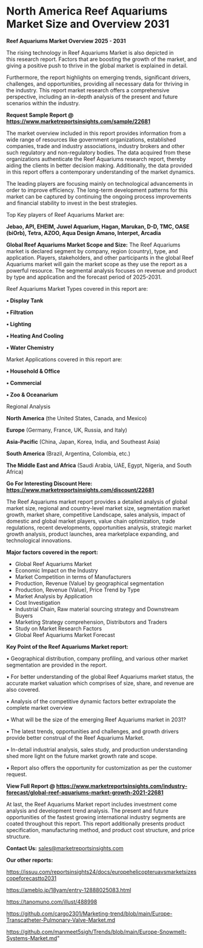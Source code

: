 # North America Reef Aquariums Market Size and Overview 2031

<Strong> Reef Aquariums Market Overview 2025 - 2031</strong>

The rising technology in Reef Aquariums Market is also depicted in this research report. Factors that are boosting the growth of the market, and giving a positive push to thrive in the global market is explained in detail.

Furthermore, the report highlights on emerging trends, significant drivers, challenges, and opportunities, providing all necessary data for thriving in the industry. This report market research offers a comprehensive perspective, including an in-depth analysis of the present and future scenarios within the industry.

<strong>Request Sample Report @ <a href=https://www.marketreportsinsights.com/sample/22681>https://www.marketreportsinsights.com/sample/22681</a></strong>

The market overview included in this report provides information from a wide range of resources like government organizations, established companies, trade and industry associations, industry brokers and other such regulatory and non-regulatory bodies. The data acquired from these organizations authenticate the Reef Aquariums research report, thereby aiding the clients in better decision making. Additionally, the data provided in this report offers a contemporary understanding of the market dynamics.

The leading players are focusing mainly on technological advancements in order to improve efficiency. The long-term development patterns for this market can be captured by continuing the ongoing process improvements and financial stability to invest in the best strategies.

Top Key players of Reef Aquariums Market are:

<strong>Jebao, API, EHEIM, Juwel Aquarium, Hagan, Marukan, D-D, TMC, OASE (biOrb), Tetra, AZOO, Aqua Design Amano, Interpet, Arcadia</strong>

<strong><b>Global Reef Aquariums Market Scope and Size:</b></strong>
The Reef Aquariums market is declared segment by company, region (country), type, and application. Players, stakeholders, and other participants in the global Reef Aquariums market will gain the market scope as they use the report as a powerful resource. The segmental analysis focuses on revenue and product by type and application and the forecast period of 2025-2031.

Reef Aquariums Market Types covered in this report are:

<strong>• Display Tank

• Filtration

• Lighting

• Heating And Cooling

• Water Chemistry</strong>

Market Applications covered in this report are:

<strong>• Household & Office

• Commercial

• Zoo & Oceanarium</strong> 

Regional Analysis

<strong>North America</strong> (the United States, Canada, and Mexico)

<strong>Europe</strong> (Germany, France, UK, Russia, and Italy)

<strong>Asia-Pacific</strong> (China, Japan, Korea, India, and Southeast Asia)

<strong>South America</strong> (Brazil, Argentina, Colombia, etc.)

<strong>The Middle East and Africa</strong> (Saudi Arabia, UAE, Egypt, Nigeria, and South Africa)

<strong>Go For Interesting Discount Here: <a href=https://www.marketreportsinsights.com/discount/22681>https://www.marketreportsinsights.com/discount/22681</a></strong>

The Reef Aquariums market report provides a detailed analysis of global market size, regional and country-level market size, segmentation market growth, market share, competitive Landscape, sales analysis, impact of domestic and global market players, value chain optimization, trade regulations, recent developments, opportunities analysis, strategic market growth analysis, product launches, area marketplace expanding, and technological innovations.

<strong><b>Major factors covered in the report:</b></strong>
<ul>
  <li>Global Reef Aquariums Market </li>
  <li>Economic Impact on the Industry</li>
  <li>Market Competition in terms of Manufacturers</li>
  <li>Production, Revenue (Value) by geographical segmentation</li>
  <li>Production, Revenue (Value), Price Trend by Type</li>
  <li>Market Analysis by Application</li>
  <li>Cost Investigation</li>
  <li>Industrial Chain, Raw material sourcing strategy and Downstream Buyers</li>
  <li>Marketing Strategy comprehension, Distributors and Traders</li>
  <li>Study on Market Research Factors</li>
  <li>Global Reef Aquariums Market Forecast</li>
</ul>

<strong><b>Key Point of the Reef Aquariums Market report:</b></strong>

• Geographical distribution, company profiling, and various other market segmentation are provided in the report.

• For better understanding of the global Reef Aquariums market status, the accurate market valuation which comprises of size, share, and revenue are also covered.

• Analysis of the competitive dynamic factors better extrapolate the complete market overview

• What will be the size of the emerging Reef Aquariums market in 2031?

• The latest trends, opportunities and challenges, and growth drivers provide better construal of the Reef Aquariums Market.

• In-detail industrial analysis, sales study, and production understanding shed more light on the future market growth rate and scope.

• Report also offers the opportunity for customization as per the customer request.

<strong><b>View Full Report @ <a href=https://www.marketreportsinsights.com/industry-forecast/global-reef-aquariums-market-growth-2021-22681>https://www.marketreportsinsights.com/industry-forecast/global-reef-aquariums-market-growth-2021-22681</a></b></strong>


At last, the Reef Aquariums Market report includes investment come analysis and development trend analysis. The present and future opportunities of the fastest growing international industry segments are coated throughout this report. This report additionally presents product specification, manufacturing method, and product cost structure, and price structure.

<strong>Contact Us:</strong>
sales@marketreportsinsights.com

<strong>Our other reports:</strong>

<a href=https://issuu.com/reportsinsights24/docs/europehelicopteruavsmarketsizescopeforecastto2031>https://issuu.com/reportsinsights24/docs/europehelicopteruavsmarketsizescopeforecastto2031</a>

<a href=https://ameblo.jp/18yam/entry-12888025083.html>https://ameblo.jp/18yam/entry-12888025083.html</a>

<a href=https://tanomuno.com/illust/488998>https://tanomuno.com/illust/488998</a>

<a href=https://github.com/cargo2301/Marketing-trend/blob/main/Europe-Transcatheter-Pulmonary-Valve-Market.md>https://github.com/cargo2301/Marketing-trend/blob/main/Europe-Transcatheter-Pulmonary-Valve-Market.md</a>

<a href=https://github.com/manmeet5sigh/Trends/blob/main/Europe-Snowmelt-Systems-Market.md>https://github.com/manmeet5sigh/Trends/blob/main/Europe-Snowmelt-Systems-Market.md</a>"
